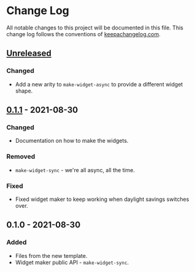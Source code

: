 # Change Log
All notable changes to this project will be documented in this file. This change log follows the conventions of [keepachangelog.com](http://keepachangelog.com/).

## [Unreleased]
### Changed
- Add a new arity to `make-widget-async` to provide a different widget shape.

## [0.1.1] - 2021-08-30
### Changed
- Documentation on how to make the widgets.

### Removed
- `make-widget-sync` - we're all async, all the time.

### Fixed
- Fixed widget maker to keep working when daylight savings switches over.

## 0.1.0 - 2021-08-30
### Added
- Files from the new template.
- Widget maker public API - `make-widget-sync`.

[Unreleased]: https://github.com/your-name/movies-datomic/compare/0.1.1...HEAD
[0.1.1]: https://github.com/your-name/movies-datomic/compare/0.1.0...0.1.1
